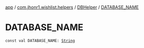 [app](../../index.md) / [com.jhonr1.wishlist.helpers](../index.md) / [DBHelper](index.md) / [DATABASE_NAME](./-d-a-t-a-b-a-s-e_-n-a-m-e.md)

# DATABASE_NAME

`const val DATABASE_NAME: `[`String`](https://kotlinlang.org/api/latest/jvm/stdlib/kotlin/-string/index.html)